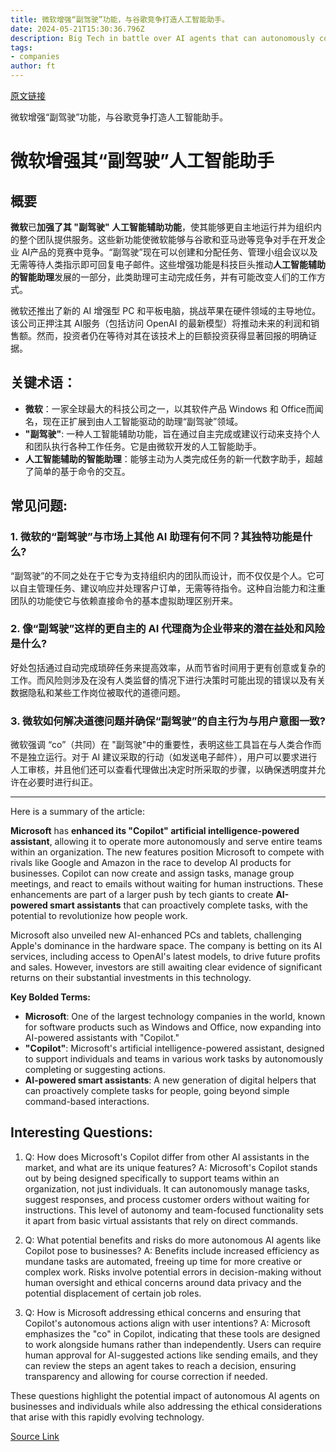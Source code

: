 ```yaml
---
title: 微软增强“副驾驶”功能，与谷歌竞争打造人工智能助手。
date: 2024-05-21T15:30:36.796Z
description: Big Tech in battle over AI agents that can autonomously complete tasks for workers
tags: 
- companies
author: ft
---
```


[原文链接](https://ft.com/content/5f17043b-8456-478c-aea1-0aacce71197b)

微软增强“副驾驶”功能，与谷歌竞争打造人工智能助手。

# **微软增强其“副驾驶”人工智能助手**

## 概要
**微软**已**加强了其 "副驾驶" 人工智能辅助功能**，使其能够更自主地运行并为组织内的整个团队提供服务。这些新功能使微软能够与谷歌和亚马逊等竞争对手在开发企业 AI产品的竞赛中竞争。“副驾驶”现在可以创建和分配任务、管理小组会议以及无需等待人类指示即可回复电子邮件。这些增强功能是科技巨头推动**人工智能辅助的智能助理**发展的一部分，此类助理可主动完成任务，并有可能改变人们的工作方式。

微软还推出了新的 AI 增强型 PC 和平板电脑，挑战苹果在硬件领域的主导地位。该公司正押注其 AI服务（包括访问 OpenAI 的最新模型）将推动未来的利润和销售额。然而，投资者仍在等待对其在该技术上的巨额投资获得显著回报的明确证据。

## 关键术语：
- **微软**：一家全球最大的科技公司之一，以其软件产品 Windows 和 Office而闻名，现在正扩展到由人工智能驱动的助理“副驾驶”领域。
- **"副驾驶"**: 一种人工智能辅助功能，旨在通过自主完成或建议行动来支持个人和团队执行各种工作任务。它是由微软开发的人工智能助手。
- **人工智能辅助的智能助理**：能够主动为人类完成任务的新一代数字助手，超越了简单的基于命令的交互。

 ## 常见问题: 

### 1. 微软的“副驾驶”与市场上其他 AI 助理有何不同？其独特功能是什么?
   “副驾驶”的不同之处在于它专为支持组织内的团队而设计，而不仅仅是个人。它可以自主管理任务、建议响应并处理客户订单，无需等待指令。这种自治能力和注重团队的功能使它与依赖直接命令的基本虚拟助理区别开来。
### 2. 像“副驾驶”这样的更自主的 AI 代理商为企业带来的潜在益处和风险是什么?
   好处包括通过自动完成琐碎任务来提高效率，从而节省时间用于更有创意或复杂的工作。而风险则涉及在没有人类监督的情况下进行决策时可能出现的错误以及有关数据隐私和某些工作岗位被取代的道德问题。
###  3. 微软如何解决道德问题并确保“副驾驶”的自主行为与用户意图一致?
   微软强调 “co”（共同）在 "副驾驶"中的重要性，表明这些工具旨在与人类合作而不是独立运行。对于 AI 建议采取的行动（如发送电子邮件），用户可以要求进行人工审核，并且他们还可以查看代理做出决定时所采取的步骤，以确保透明度并允许在必要时进行纠正。

---

Here is a summary of the article: 

**Microsoft** has **enhanced its "Copilot" artificial intelligence-powered assistant**, allowing it to operate more autonomously and serve entire teams within an organization. The new features position Microsoft to compete with rivals like Google and Amazon in the race to develop AI products for businesses. Copilot can now create and assign tasks, manage group meetings, and react to emails without waiting for human instructions. These enhancements are part of a larger push by tech giants to create **AI-powered smart assistants** that can proactively complete tasks, with the potential to revolutionize how people work. 

Microsoft also unveiled new AI-enhanced PCs and tablets, challenging Apple's dominance in the hardware space. The company is betting on its AI services, including access to OpenAI's latest models, to drive future profits and sales. However, investors are still awaiting clear evidence of significant returns on their substantial investments in this technology. 

**Key Bolded Terms:**
- **Microsoft**: One of the largest technology companies in the world, known for software products such as Windows and Office, now expanding into AI-powered assistants with "Copilot." 
- **"Copilot"**: Microsoft's artificial intelligence-powered assistant, designed to support individuals and teams in various work tasks by autonomously completing or suggesting actions. 
- **AI-powered smart assistants**: A new generation of digital helpers that can proactively complete tasks for people, going beyond simple command-based interactions. 

## Interesting Questions:

1. Q: How does Microsoft's Copilot differ from other AI assistants in the market, and what are its unique features? 
A: Microsoft's Copilot stands out by being designed specifically to support teams within an organization, not just individuals. It can autonomously manage tasks, suggest responses, and process customer orders without waiting for instructions. This level of autonomy and team-focused functionality sets it apart from basic virtual assistants that rely on direct commands. 

2. Q: What potential benefits and risks do more autonomous AI agents like Copilot pose to businesses? 
A: Benefits include increased efficiency as mundane tasks are automated, freeing up time for more creative or complex work. Risks involve potential errors in decision-making without human oversight and ethical concerns around data privacy and the potential displacement of certain job roles. 

3. Q: How is Microsoft addressing ethical concerns and ensuring that Copilot's autonomous actions align with user intentions? 
A: Microsoft emphasizes the "co" in Copilot, indicating that these tools are designed to work alongside humans rather than independently. Users can require human approval for AI-suggested actions like sending emails, and they can review the steps an agent takes to reach a decision, ensuring transparency and allowing for course correction if needed. 

These questions highlight the potential impact of autonomous AI agents on businesses and individuals while also addressing the ethical considerations that arise with this rapidly evolving technology.

[Source Link](https://ft.com/content/5f17043b-8456-478c-aea1-0aacce71197b)

